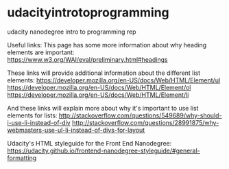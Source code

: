 # udacityintrotoprogramming
udacity nanodegree intro to programming rep

Useful links: 
This page has some more information about why heading elements are important:
https://www.w3.org/WAI/eval/preliminary.html#headings

These links will provide additional information about the different list elements:
https://developer.mozilla.org/en-US/docs/Web/HTML/Element/ul
https://developer.mozilla.org/en-US/docs/Web/HTML/Element/ol
https://developer.mozilla.org/en-US/docs/Web/HTML/Element/li

And these links will explain more about why it's important to use list elements for lists:
http://stackoverflow.com/questions/549689/why-should-i-use-li-instead-of-div
http://stackoverflow.com/questions/28991875/why-webmasters-use-ul-li-instead-of-divs-for-layout

Udacity's HTML styleguide for the Front End Nanodegree: 
https://udacity.github.io/frontend-nanodegree-styleguide/#general-formatting
